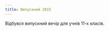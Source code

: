 ```yaml
---
title: Випускний 2015
---
```


Відбувся випускний вечір для учнів 11-х класів.

<slideshow id="_/72157654889277682" />
